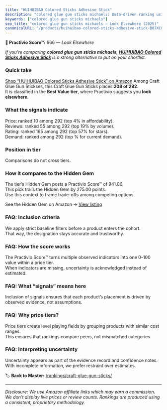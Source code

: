 ```yaml
---
title: "HUIHUIBAO Colored Sticks Adhesive Stick"
description: "colored glue gun sticks michaels: Data-driven ranking using the Practivio Score™. Positioned by quality, value, demand, findability, momentum."
keywords: ["colored glue gun sticks michaels"]
seo_title: "colored glue gun sticks michaels — Look Elsewhere (2025)"
canonicalURL: "/products/huihuibao-colored-sticks-adhesive-stick-B07XCCXV8T/"
---
```


**🚫 Practivio Score™:** 666 — _Look Elsewhere_


*If you're comparing **colored glue gun sticks michaels**, **[HUIHUIBAO Colored Sticks Adhesive Stick](https://www.amazon.com/dp/B07XCCXV8T?tag=practivio-20)** is a strong alternative to put on your shortlist.*
### Quick take
[Shop “HUIHUIBAO Colored Sticks Adhesive Stick” on Amazon](https://www.amazon.com/dp/B07XCCXV8T?tag=practivio-20)
Among Craft Glue Gun Stickses, this Craft Glue Gun Sticks places **208 of 292**.  
It is classified in the **Best Value tier**, where Practivio suggests you **look elsewhere**.

### What the signals indicate
Price: ranked 10 among 292 (top 4% in affordability).  
Reviews: ranked 55 among 292 (top 19% by volume).  
Rating: ranked 165 among 292 (top 57% for stars).  
Demand: ranked  among 292 (top % for current demand).

### Position in tier
Comparisons do not cross tiers.

### How it compares to the Hidden Gem
The tier’s Hidden Gem posts a Practivio Score™ of 941.00.  
This pick trails the Hidden Gem by 275.00 points.  
Use this context to frame trade-offs among competing options.  

See the Hidden Gem on Amazon → [View listing](https://www.amazon.com/dp/B06W2NBCW5?tag=practivio-20)

### FAQ: Inclusion criteria
We apply strict baseline filters before a product enters the cohort.  
That way, the designation stays accurate and trustworthy.

### FAQ: How the score works
The Practivio Score™ turns multiple observed indicators into one 0–100 value within a price tier.  
When indicators are missing, uncertainty is acknowledged instead of estimated.

### FAQ: What “signals” means here
Inclusion of signals ensures that each product’s placement is driven by observed evidence, not assumptions.

### FAQ: Why price tiers?
Price tiers create level playing fields by grouping products with similar cost ranges.  
This ensures that rankings compare peers, not mismatched categories.

### FAQ: Interpreting uncertainty
Uncertainty appears as part of the evidence record and confidence notes.  
With incomplete information, we prefer restraint over estimates.


🏷️ **Back to Master:** [/rankings/craft-glue-gun-sticks/](/rankings/craft-glue-gun-sticks/)

---
_Disclosure: We use Amazon affiliate links which may earn a commission. We don’t display live prices or review counts. Rankings are produced using a consistent, proprietary methodology._
